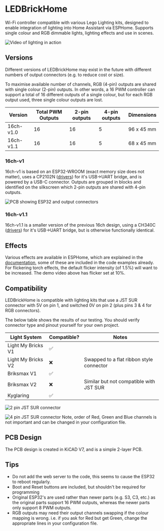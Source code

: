 # LEDBrickHome

Wi-Fi controller compatible with various Lego Lighting kits, designed to enable integration of lighting into Home Assistant via ESPHome.  Supports single colour and RGB dimmable lights, lighting effects and use in scenes.

![Video of lighting in action](Docs/Images/demo.gif)

## Versions

Different versions of LEDBrickHome may exist in the future with different numbers of output connectors (e.g. to reduce cost or size).

To maximise available number of channels, RGB (4-pin) outputs are shared with single colour (2-pin) outputs.  In other words, a 16 PWM controller can support a total of 16 different outputs of a single colour, but for each RGB output used, three single colour outputs are lost.

| Version | Total PWM Outputs | 2-pin outputs | 4-pin outputs | Dimensions |
| --- | --- | --- | --- | --- |
| 16ch-v1.0 | 16 | 16 | 5 | 96 x 45 mm |
| 16ch-v1.1 | 16 | 16 | 5 | 68 x 45 mm |

### 16ch-v1

16ch-v1 is based on an ESP32-WROOM (exact memory size does not matter), uses a CP2102N ([drivers](https://www.silabs.com/developers/usb-to-uart-bridge-vcp-drivers?tab=downloads)) for it's USB->UART bridge, and is powered by a USB-C connector.  Outputs are grouped in blocks and identified on the silkscreen which 2-pin outputs are shared with 4-pin outputs.

![PCB showing ESP32 and output connectors](Docs/Images/16ch-v1.jpg)

### 16ch-v1.1

16ch-v1.1 is a smaller version of the previous 16ch design, using a CH340C ([drivers](http://www.wch-ic.com/downloads/CH341SER_ZIP.html)) for it's USB->UART bridge, but is otherwise functionally identical.

## Effects
Various effects are available in ESPHome, which are explained in the [documentation](https://esphome.io/components/light/index.html#light-effects), some of these are included in the code examples already.  For flickering torch effects, the default flicker intensity (of 1.5%) will want to be increased.  The demo video above has flicker set at 10%.

## Compatibility

LEDBrickHome is compatible with lighting kits that use a JST SUR connector with 5V on pin 1, and switched 0V on pin 2 (plus pins 3 & 4 for RGB connectors).

The below table shows the results of our testing.  You should verify connector type and pinout yourself for your own project.

| Light System | Compatible? | Notes |
| --- | --- | --- |
| Light My Bricks V1 | :white_check_mark: | | 
| Light My Bricks V2 | :x: | Swapped to a flat ribbon style connector |
| Briksmax V1 | :white_check_mark: | |
| Briksmax V2 | :x: | Similar but not compatible with JST SUR |
| Kyglaring | :white_check_mark: | |

![2 pin JST SUR connector](Docs/Images/2-pin.jpg)

![4 pin JST SUR connector](Docs/Images/4-pin.jpg)
Note, order of Red, Green and Blue channels is not important and can be changed in your configuration file.

## PCB Design

The PCB design is created in KiCAD V7, and is a simple 2-layer PCB.

## Tips
* Do not add the web server to the code, this seems to cause the ESP32 to reboot regularly.
* Boot and Reset buttons are included, but shouldn't be required for programming
* Original ESP32's are used rather than newer parts (e.g. S3, C3, etc.) as the original parts support 16 PWM outputs, whereas the newer parts only support 8 PWM outputs.
* RGB outputs may need their output channels swapping if the colour mapping is wrong. i.e. if you ask for Red but get Green, change the appropriate lines in your configuration file.
